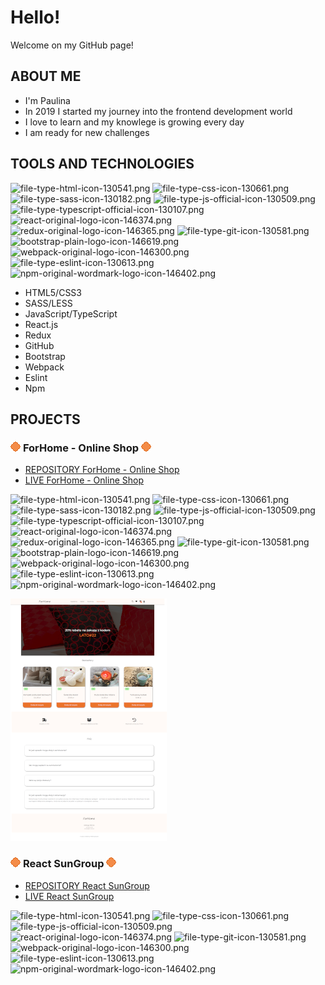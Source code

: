 # Hello!
Welcome on my GitHub page!

## ABOUT ME
-   I'm Paulina
-   In 2019 I started my journey into the frontend development world
-   I love to learn and my knowlege is growing every day
-   I am ready for new challenges

## TOOLS AND TECHNOLOGIES 
![file-type-html-icon-130541.png](https://i.postimg.cc/9fnD1Qx3/file-type-html-icon-130541.png) ![file-type-css-icon-130661.png](https://i.postimg.cc/G2CZWkgv/file-type-css-icon-130661.png) ![file-type-sass-icon-130182.png](https://i.postimg.cc/449mXZ3P/file-type-sass-icon-130182.png) ![file-type-js-official-icon-130509.png](https://i.postimg.cc/8cQk7JCH/file-type-js-official-icon-130509.png) ![file-type-typescript-official-icon-130107.png](https://i.postimg.cc/v8twrS2M/file-type-typescript-official-icon-130107.png) ![react-original-logo-icon-146374.png](https://i.postimg.cc/pdcpLL8G/react-original-logo-icon-146374.png) ![redux-original-logo-icon-146365.png](https://i.postimg.cc/fR4yVPVs/redux-original-logo-icon-146365.png) ![file-type-git-icon-130581.png](https://i.postimg.cc/W1X4519N/file-type-git-icon-130581.png) ![bootstrap-plain-logo-icon-146619.png](https://i.postimg.cc/90KMt81G/bootstrap-plain-logo-icon-146619.png) ![webpack-original-logo-icon-146300.png](https://i.postimg.cc/GpLcYnrW/webpack-original-logo-icon-146300.png) ![file-type-eslint-icon-130613.png](https://i.postimg.cc/rmpw6XP1/file-type-eslint-icon-130613.png) ![npm-original-wordmark-logo-icon-146402.png](https://i.postimg.cc/hPQhPnPM/npm-original-wordmark-logo-icon-146402.png)
-   HTML5/CSS3
-   SASS/LESS 
-   JavaScript/TypeScript 
-   React.js 
-   Redux 
-   GitHub 
-   Bootstrap 
-   Webpack 
-   Eslint 
-   Npm 

## PROJECTS 
### ![enter image description here](./Untitled.png) **ForHome - Online Shop** ![enter image description here](./Untitled.png)
-   [REPOSITORY ForHome - Online Shop](https://github.com/MilaKropeczka/ForHome)
-   [LIVE ForHome - Online Shop](https://milakropeczka.github.io/ForHome/)

![file-type-html-icon-130541.png](https://i.postimg.cc/9fnD1Qx3/file-type-html-icon-130541.png) ![file-type-css-icon-130661.png](https://i.postimg.cc/G2CZWkgv/file-type-css-icon-130661.png) ![file-type-sass-icon-130182.png](https://i.postimg.cc/449mXZ3P/file-type-sass-icon-130182.png) ![file-type-js-official-icon-130509.png](https://i.postimg.cc/8cQk7JCH/file-type-js-official-icon-130509.png) ![file-type-typescript-official-icon-130107.png](https://i.postimg.cc/v8twrS2M/file-type-typescript-official-icon-130107.png) ![react-original-logo-icon-146374.png](https://i.postimg.cc/pdcpLL8G/react-original-logo-icon-146374.png) ![redux-original-logo-icon-146365.png](https://i.postimg.cc/fR4yVPVs/redux-original-logo-icon-146365.png) ![file-type-git-icon-130581.png](https://i.postimg.cc/W1X4519N/file-type-git-icon-130581.png) ![bootstrap-plain-logo-icon-146619.png](https://i.postimg.cc/90KMt81G/bootstrap-plain-logo-icon-146619.png) ![webpack-original-logo-icon-146300.png](https://i.postimg.cc/GpLcYnrW/webpack-original-logo-icon-146300.png) ![file-type-eslint-icon-130613.png](https://i.postimg.cc/rmpw6XP1/file-type-eslint-icon-130613.png) ![npm-original-wordmark-logo-icon-146402.png](https://i.postimg.cc/hPQhPnPM/npm-original-wordmark-logo-icon-146402.png)

![enter image description here](./small2.png)

### ![enter image description here](./Untitled.png) **React SunGroup** ![enter image description here](./Untitled.png)
-   [REPOSITORY React SunGroup](https://github.com/MilaKropeczka/React-SunGroup)
-   [LIVE React SunGroup](https://milakropeczka.github.io/React-SunGroup/)

![file-type-html-icon-130541.png](https://i.postimg.cc/9fnD1Qx3/file-type-html-icon-130541.png) ![file-type-css-icon-130661.png](https://i.postimg.cc/G2CZWkgv/file-type-css-icon-130661.png) ![file-type-js-official-icon-130509.png](https://i.postimg.cc/8cQk7JCH/file-type-js-official-icon-130509.png) ![react-original-logo-icon-146374.png](https://i.postimg.cc/pdcpLL8G/react-original-logo-icon-146374.png) ![file-type-git-icon-130581.png](https://i.postimg.cc/W1X4519N/file-type-git-icon-130581.png) ![webpack-original-logo-icon-146300.png](https://i.postimg.cc/GpLcYnrW/webpack-original-logo-icon-146300.png) ![file-type-eslint-icon-130613.png](https://i.postimg.cc/rmpw6XP1/file-type-eslint-icon-130613.png) ![npm-original-wordmark-logo-icon-146402.png](https://i.postimg.cc/hPQhPnPM/npm-original-wordmark-logo-icon-146402.png)
